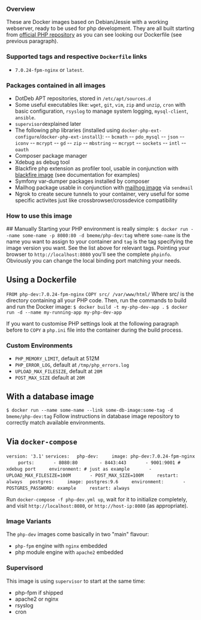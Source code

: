 ### Overview
These are Docker images based on Debian/Jessie with a working webserver, ready to be used for php development. They are all built starting from [official PHP repository](https://hub.docker.com/_/php/) as you can see looking our Dockerfile (see previous paragraph).

### Supported tags and respective `Dockerfile` links
- `7.0.24-fpm-nginx` or `latest`.

### Packages contained in all images
- DotDeb APT repositories, stored in `/etc/apt/sources.d`
- Some useful executables like: `wget`, `git`, `vim`, `zip` and `unzip`, `cron` with basic configuration, `rsyslog` to manage system logging, `mysql-client`, `ansible`.
- `supervisord`explained later
- The following php libraries (installed using `docker-php-ext-configure`/`docker-php-ext-install`): 
-- `bcmath`
-- `pdo_mysql`
-- `json`
-- `iconv`
-- `mcrypt`
-- `gd`
-- `zip`
-- `mbstring`
-- `mcrypt`
-- `sockets`
-- `intl`
-- `oauth`
- Composer package manager
- Xdebug as debug tool
- Blackfire php extension as profiler tool, usable in conjunction with [blackfire image](https://hub.docker.com/r/blackfire/blackfire/) (see documentation for examples)
- Symfony var-dumper packages installed by composer
- Mailhog package usable in conjunction with [mailhog image](https://hub.docker.com/r/mailhog/mailhog/) via `sendmail`
- Ngrok to create secure tunnels to your container, very useful for some specific activites just like crossbrowser/crossdevice compatibility

### How to use this image
## Manually
Starting your PHP environment is really simple:
`$ docker run --name some-name -p 8080:80 -d bmeme/php-dev:tag`
where `some-name` is the name you want to assign to your container and `tag` is the tag specifying the image version you want. See the list above for relevant tags. Pointing your browser to `http://localhost:8080` you'll see the complete `phpinfo`.
Obviously you can change the local binding port matching your needs.

## Using a Dockerfile
`FROM php-dev:7.0.24-fpm-nginx`
`COPY src/ /var/www/html/`
Where src/ is the directory containing all your PHP code. 
Then, run the commands to build and run the Docker image:
`$ docker build -t my-php-dev-app .`
`$ docker run -d --name my-running-app my-php-dev-app`

If you want to customise PHP settings look at the following paragraph before to `COPY` a `php.ini` file into the container during the build process.

### Custom Environments
- `PHP_MEMORY_LIMIT`, default at 512M
- `PHP_ERROR_LOG`, default at `/tmp/php_errors.log`
- `UPLOAD_MAX_FILESIZE`, default at `20M`
- `POST_MAX_SIZE` default at `20M`

## With a database image
`$ docker run --name some-name --link some-db-image:some-tag -d bmeme/php-dev:tag`
Follow instructions in database image repository to correctly match available environments.

## Via `docker-compose`
`version: '3.1'`
`services:`
&nbsp;&nbsp;&nbsp;&nbsp;`php-dev:`
&nbsp;&nbsp;&nbsp;&nbsp;&nbsp;&nbsp;&nbsp;&nbsp;`image: php-dev:7.0.24-fpm-nginx`
&nbsp;&nbsp;&nbsp;&nbsp;&nbsp;&nbsp;&nbsp;&nbsp;`ports:`
&nbsp;&nbsp;&nbsp;&nbsp;&nbsp;&nbsp;&nbsp;&nbsp;&nbsp;&nbsp;&nbsp;&nbsp;`- 8080:80`
&nbsp;&nbsp;&nbsp;&nbsp;&nbsp;&nbsp;&nbsp;&nbsp;&nbsp;&nbsp;&nbsp;&nbsp;` - 8443:443`
&nbsp;&nbsp;&nbsp;&nbsp;&nbsp;&nbsp;&nbsp;&nbsp;&nbsp;&nbsp;&nbsp;&nbsp;`- 9001:9001 # xdebug port`
&nbsp;&nbsp;&nbsp;&nbsp;&nbsp;&nbsp;&nbsp;&nbsp;`environment: # just as example`
&nbsp;&nbsp;&nbsp;&nbsp;&nbsp;&nbsp;&nbsp;&nbsp;&nbsp;&nbsp;&nbsp;&nbsp;`- UPLOAD_MAX_FILESIZE=100M`
&nbsp;&nbsp;&nbsp;&nbsp;&nbsp;&nbsp;&nbsp;&nbsp;&nbsp;&nbsp;&nbsp;&nbsp;`- POST_MAX_SIZE=100M`
&nbsp;&nbsp;&nbsp;&nbsp;&nbsp;&nbsp;&nbsp;&nbsp;`restart: always`
&nbsp;&nbsp;&nbsp;&nbsp;`postgres:`
&nbsp;&nbsp;&nbsp;&nbsp;&nbsp;&nbsp;&nbsp;&nbsp;`image: postgres:9.6`
&nbsp;&nbsp;&nbsp;&nbsp;&nbsp;&nbsp;&nbsp;&nbsp;`environment:`
&nbsp;&nbsp;&nbsp;&nbsp;&nbsp;&nbsp;&nbsp;&nbsp;&nbsp;&nbsp;&nbsp;&nbsp;`- POSTGRES_PASSWORD: example`
&nbsp;&nbsp;&nbsp;&nbsp;&nbsp;&nbsp;&nbsp;&nbsp;`restart: always`

Run `docker-compose -f php-dev.yml up`, wait for it to initialize completely, and visit `http://localhost:8080`, or `http://host-ip:8080` (as appropriate).

### Image Variants
The `php-dev` images come basically in two "main" flavour:
- `php-fpm` engine with `nginx` embedded
- php module engine with `apache2` embedded

### Supervisord
This image is using `supervisor` to start at the same time:
- php-fpm if shipped
- apache2 or nginx
- rsyslog
- cron